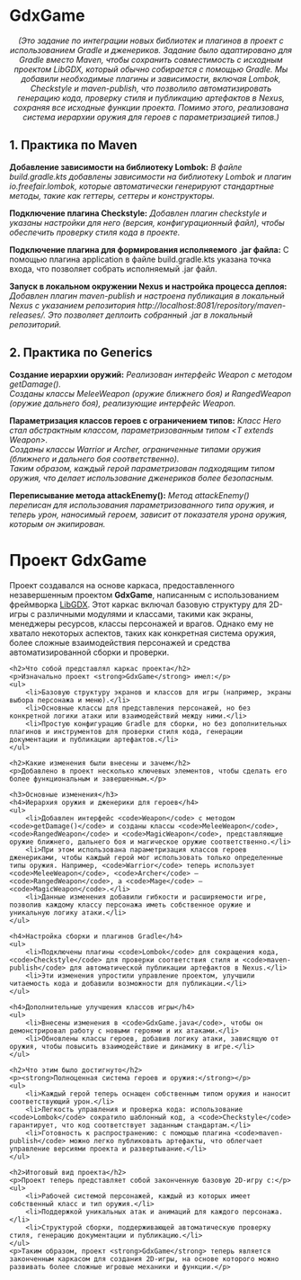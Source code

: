 <h1><b>GdxGame</b></h1>

<div align="center"><i>(Это задание по интеграции новых библиотек и плагинов в проект с использованием Gradle и дженериков. Задание было адаптировано для Gradle вместо Maven, чтобы сохранить совместимость с исходным проектом LibGDX, который обычно собирается с помощью Gradle. Мы добавили необходимые плагины и зависимости, включая Lombok, Checkstyle и maven-publish, что позволило автоматизировать генерацию кода, проверку стиля и публикацию артефактов в Nexus, сохраняя все исходные функции проекта. Помимо этого, реализована система иерархии оружия для героев с параметризацией типов.)</i></div>

<h2>1. Практика по Maven</h2>

<b>Добавление зависимости на библиотеку Lombok:</b>
<i>В файле build.gradle.kts добавлены зависимости на библиотеку Lombok и плагин io.freefair.lombok, которые автоматически генерируют стандартные методы, такие как геттеры, сеттеры и конструкторы.</i>

<b>Подключение плагина Checkstyle:</b>
<i>Добавлен плагин checkstyle и указаны настройки для него (версия, конфигурационный файл), чтобы обеспечить проверку стиля кода в проекте.</i>

<b>Подключение плагина для формирования исполняемого .jar файла:</b>
С помощью плагина application в файле build.gradle.kts указана точка входа, что позволяет собрать исполняемый .jar файл.

<b>Запуск в локальном окружении Nexus и настройка процесса деплоя:</b>
<i>Добавлен плагин maven-publish и настроена публикация в локальный Nexus с указанием репозитория http://localhost:8081/repository/maven-releases/. Это позволяет деплоить собранный .jar в локальный репозиторий.</i>

<h2>2. Практика по Generics</h2>

<b>Создание иерархии оружий:</b>
<i>Реализован интерфейс Weapon с методом getDamage().</i><br>
<i>Созданы классы MeleeWeapon (оружие ближнего боя) и RangedWeapon (оружие дальнего боя), реализующие интерфейс Weapon.</i>

<b>Параметризация классов героев с ограничением типов:</b>
<i>Класс Hero стал абстрактным классом, параметризованным типом &lt;T extends Weapon&gt;.</i><br>
<i>Созданы классы Warrior и Archer, ограниченные типами оружия (ближнего и дальнего боя соответственно).</i><br>
<i>Таким образом, каждый герой параметризован подходящим типом оружия, что делает использование дженериков более безопасным.</i>

<b>Переписывание метода attackEnemy():</b>
<i>Метод attackEnemy() переписан для использования параметризованного типа оружия, и теперь урон, наносимый героем, зависит от показателя урона оружия, которым он экипирован.</i>

<!DOCTYPE html>
<html lang="ru">
<head>
    <meta charset="UTF-8">
</head>
<body>
    <h1>Проект GdxGame</h1>
    <p>
        Проект создавался на основе каркаса, предоставленного незавершенным проектом <strong>GdxGame</strong>, написанным с использованием фреймворка <a href="https://libgdx.com/">LibGDX</a>. Этот каркас включал базовую структуру для 2D-игры с различными модулями и классами, такими как экраны, менеджеры ресурсов, классы персонажей и врагов. Однако ему не хватало некоторых аспектов, таких как конкретная система оружия, более сложные взаимодействия персонажей и средства автоматизированной сборки и проверки.
    </p>

    <h2>Что собой представлял каркас проекта</h2>
    <p>Изначально проект <strong>GdxGame</strong> имел:</p>
    <ul>
        <li>Базовую структуру экранов и классов для игры (например, экраны выбора персонажа и меню).</li>
        <li>Основные классы для представления персонажей, но без конкретной логики атаки или взаимодействий между ними.</li>
        <li>Простую конфигурацию Gradle для сборки, но без дополнительных плагинов и инструментов для проверки стиля кода, генерации документации и публикации артефактов.</li>
    </ul>

    <h2>Какие изменения были внесены и зачем</h2>
    <p>Добавлено в проект несколько ключевых элементов, чтобы сделать его более функциональным и завершенным.</p>
    
    <h3>Основные изменения</h3>
    <h4>Иерархия оружия и дженерики для героев</h4>
    <ul>
        <li>Добавлен интерфейс <code>Weapon</code> с методом <code>getDamage()</code> и созданы классы <code>MeleeWeapon</code>, <code>RangedWeapon</code> и <code>MagicWeapon</code>, представляющие оружие ближнего, дальнего боя и магическое оружие соответственно.</li>
        <li>При этом использована параметризация классов героев дженериками, чтобы каждый герой мог использовать только определенные типы оружия. Например, <code>Warrior</code> теперь использует <code>MeleeWeapon</code>, <code>Archer</code> — <code>RangedWeapon</code>, а <code>Mage</code> — <code>MagicWeapon</code>.</li>
        <li>Данные изменения добавили гибкости и расширяемости игре, позволив каждому классу персонажа иметь собственное оружие и уникальную логику атаки.</li>
    </ul>

    <h4>Настройка сборки и плагинов Gradle</h4>
    <ul>
        <li>Подключены плагины <code>Lombok</code> для сокращения кода, <code>Checkstyle</code> для проверки соответствия стиля и <code>maven-publish</code> для автоматической публикации артефактов в Nexus.</li>
        <li>Эти изменения упростили управление проектом, улучшили читаемость кода и добавили возможности для публикации.</li>
    </ul>

    <h4>Дополнительные улучшения классов игры</h4>
    <ul>
        <li>Внесены изменения в <code>GdxGame.java</code>, чтобы он демонстрировал работу с новыми героями и их атаками.</li>
        <li>Обновлены классы героев, добавив логику атаки, зависящую от оружия, чтобы повысить взаимодействие и динамику в игре.</li>
    </ul>

    <h2>Что этим было достигнуто</h2>
    <p><strong>Полноценная система героев и оружия:</strong></p>
    <ul>
        <li>Каждый герой теперь оснащен собственным типом оружия и наносит соответствующий урон.</li>
        <li>Легкость управления и проверка кода: использование <code>Lombok</code> сократило шаблонный код, а <code>Checkstyle</code> гарантирует, что код соответствует заданным стандартам.</li>
        <li>Готовность к распространению: с помощью плагина <code>maven-publish</code> можно легко публиковать артефакты, что облегчает управление версиями проекта и развертывание.</li>
    </ul>

    <h2>Итоговый вид проекта</h2>
    <p>Проект теперь представляет собой законченную базовую 2D-игру с:</p>
    <ul>
        <li>Рабочей системой персонажей, каждый из которых имеет собственный класс и тип оружия.</li>
        <li>Поддержкой уникальных атак и анимаций для каждого персонажа.</li>
        <li>Структурой сборки, поддерживающей автоматическую проверку стиля, генерацию документации и публикацию.</li>
    </ul>
    <p>Таким образом, проект <strong>GdxGame</strong> теперь является законченным каркасом для создания 2D-игры, на основе которого можно развивать более сложные игровые механики и функции.</p>
</body>
</html>
